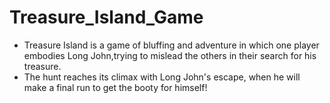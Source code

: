 # Treasure_Island_Game
- Treasure Island is a game of bluffing and adventure in which one player embodies Long John,trying to mislead the others in their search for his treasure.
- The hunt reaches its climax with Long John's escape, when he will make a final run to get the booty for himself!
